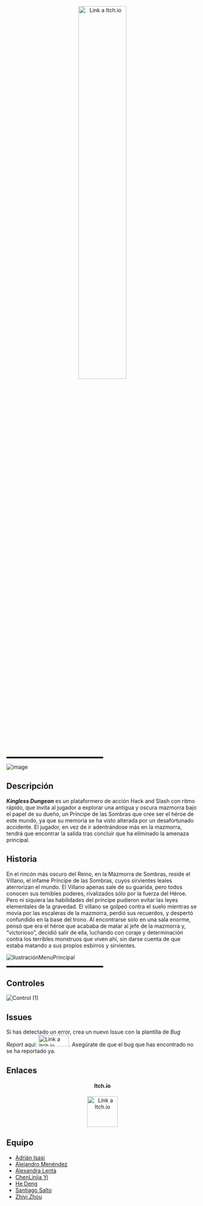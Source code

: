 <p align="center">
<img src="https://github.com/user-attachments/assets/54c336d5-4cbe-4c7e-8698-a0d6921861b6" alt="Link a Itch.io" style="width:50%;height:50%">
</p>
<hr style="border: 1px solid #000; width: 50%; height: 2px;">

![image](https://github.com/user-attachments/assets/56ea0bd9-c08a-45a6-b00e-8f0bca767631)

## Descripción
***Kingless Dungeon*** es un plataformero de acción Hack and Slash con ritmo rápido, que invita al jugador a explorar una antigua y oscura mazmorra bajo el papel de su dueño, un Príncipe de las Sombras que cree ser el héroe de este mundo, ya que su memoria se ha visto alterada por un desafortunado accidente. El jugador, en vez de ir adentrándose más en la mazmorra, tendrá que encontrar la salida tras concluir que ha eliminado la amenaza principal. 

## Historia 
En el rincón más oscuro del Reino, en la Mazmorra de Sombras, reside el Villano, el infame Príncipe de las Sombras, cuyos sirvientes leales aterrorizan el mundo. El Villano apenas sale de su guarida, pero todos conocen sus temibles poderes, rivalizados sólo por la fuerza del Héroe.
Pero ni siquiera las habilidades del príncipe pudieron evitar las leyes elementales de la gravedad. El villano se golpeó contra el suelo mientras se movía por las escaleras de la mazmorra, perdió sus recuerdos, y despertó confundido en la base del trono. Al encontrarse solo en una sala enorme, pensó que era el héroe que acababa de matar al jefe de la mazmorra y, “victorioso”, decidió salir de ella, luchando con coraje y determinación contra los terribles monstruos que viven ahí, sin darse cuenta de que estaba matando a sus propios esbirros y sirvientes.

![IlustraciónMenuPrincipal](https://github.com/user-attachments/assets/66637d51-c543-4643-bb49-1d99353f1ff1)

<hr style="border: 1px solid #000; width: 50%; height: 2px;">

## Controles
![Control (1)](https://github.com/user-attachments/assets/56afcfdd-b45a-4c3f-8f1a-730ca558805d)

## Issues
Si has detectado un error, crea un nuevo Issue con la plantilla de *Bug Report* aquí: <a href="https://github.com/Proyectos1-FDI-UCM/c2425-Grupo03/issues"><img src="https://github.com/user-attachments/assets/57153cf5-d9c0-459d-97b4-0e61efc2e9d9" alt="Link a Itch.io" style="width:80px;height:30px;"></a>. Asegúrate de que el bug que has encontrado no se ha reportado ya.

## Enlaces
<h4 align="center">Itch.io</h4>


<p align="center">
<a href="https://cr00kie.itch.io/kingless-dungeon"><img src="https://static.itch.io/images/itchio-textless-white.svg" alt="Link a Itch.io" style="width:80px;height:80px;text-align: center;"></a>
</p>

## Equipo
- [Adrián Isasi](https://github.com/Cr00kie)
- [Alejandro Menéndez](https://github.com/Alexscratch1)
- [Alexandra Lenta](https://github.com/AlexaLen1)
- [ChenLinjia Yi](https://github.com/Ghost-y1)
- [He Deng](https://github.com/A2stedB)
- [Santiago Salto](https://github.com/SantiagoSalto)
- [Zhiyi Zhou](https://github.com/Zhiyi1223)
